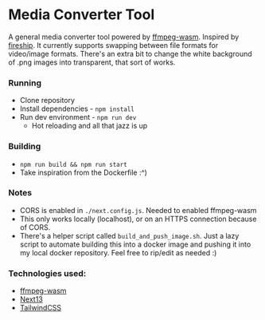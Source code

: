 # Media Converter Tool
A general media converter tool powered by [ffmpeg-wasm](https://github.com/ffmpegwasm/ffmpeg.wasm). Inspired by [fireship](https://www.youtube.com/watch?v=-OTc0Ki7Sv0). It currently supports swapping between file formats for video/image formats. There's an extra bit to change the white background of .png images into transparent, that sort of works.

### Running
- Clone repository
- Install dependencies - `npm install`
- Run dev environment - `npm run dev`
  - Hot reloading and all that jazz is up

### Building
- `npm run build && npm run start`
- Take inspiration from the Dockerfile :^)

### Notes
- CORS is enabled in `./next.config.js`. Needed to enabled ffmpeg-wasm
- This only works locally (localhost), or on an HTTPS connection because of CORS.
- There's a helper script called `build_and_push_image.sh`. Just a lazy script to automate building this into a docker image and pushing it into my local docker repository. Feel free to rip/edit as needed :)


### Technologies used:
- [ffmpeg-wasm](https://github.com/ffmpegwasm/ffmpeg.wasm)
- [Next13](https://nextjs.org/blog/next-13_)
- [TailwindCSS](https://tailwindcss.com/)